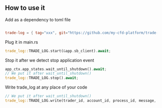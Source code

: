 ## How to use it


Add as a dependency to toml file

```toml

trade-log = { tag="xxx", git="https://github.com/my-cfd-platform/trade-log.git" }

```


Plug it in main.rs
```rust
trade_log::TRADE_LOG.start(&app.sb_client).await;
```




Stop it after we detect stop application event

```rust
app_ctx.app_states.wait_until_shutdown().await;
// We put it after wait_until_shutdown()
trade_log::TRADE_LOG.stop().await;
````


Write trade_log at any place of your code

```rust
// We put it after wait_until_shutdown()
trade_log::TRADE_LOG.write(trader_id, account_id, process_id, message, data).await;
````

